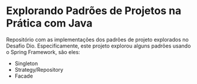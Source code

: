 # Explorando Padrões de Projetos na Prática com Java

Repositório com as implementações dos padrões de projeto explorados no Desafio Dio. Especificamente, este projeto explorou alguns padrões usando o Spring Framework, são eles:

   * Singleton
   * Strategy/Repository
   * Facade
